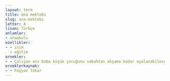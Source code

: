 ```yaml
---
layout: term
title: ana mektebi
slug: ana-mektebi
letter: A
lisan: Türkçe
anlamlar:
- anaokulu
ozellikler:
- - isim
  - eğitim
ornekler:
- - Çalışan ana baba küçük çocuğunu sabahtan akşama kadar oyalanabileceği çocuk yuvalarına bıraktığından başıboş yaramazın zıplaması sadece ana mektebinin duvarlarında akis bırakır.
orneklerkaynak:
- - Feyyaz Tokar
---
```

